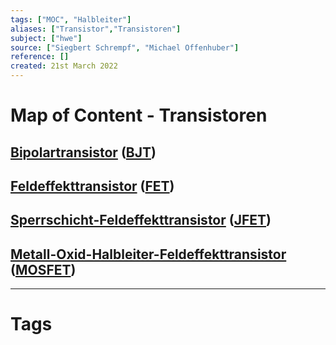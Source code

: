 ```yaml
---
tags: ["MOC", "Halbleiter"]
aliases: ["Transistor","Transistoren"]
subject: ["hwe"]
source: ["Siegbert Schrempf", "Michael Offenhuber"]
reference: []
created: 21st March 2022
---
```

# Map of Content - Transistoren
## [Bipolartransistor](Bipolartransistor.md) ([BJT](Bipolartransistor.md))
## [Feldeffekttransistor](Feldeffekttransistor.md) ([FET](Feldeffekttransistor.md)) 
## [Sperrschicht-Feldeffekttransistor](Sperrschicht-Feldeffekttransistor.md) ([JFET](Sperrschicht-Feldeffekttransistor.md))
## [Metall-Oxid-Halbleiter-Feldeffekttransistor](Metall-Oxid-Halbleiter-Feldeffekttransistor.md) ([MOSFET](Metall-Oxid-Halbleiter-Feldeffekttransistor.md))

---
# Tags